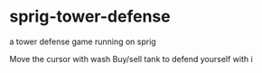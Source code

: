 # sprig-tower-defense
a tower defense game running on sprig

Move the cursor with wash
Buy/sell tank to defend yourself with i
